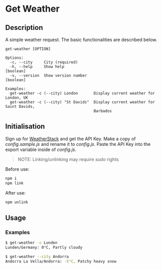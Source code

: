 
# Get Weather

## Description
A simple weather request. The basic functionalities are described below.


```
get-weather [OPTION]

Options:
  -c, --city     City (required)
  -h, --help     Show help                                             [boolean]
  -v, --version  Show version number                                   [boolean]

Examples:
  get-weather -c (--city) London       Display current weather for London, UK
  get-weather -c (--city) "St Davids"  Display current weather for Saint Davids,
                                       Barbados
```

## Initialisation

Sign up for [WeatherStack](https://weatherstack.com/) and get the API Key. Make a copy of *config.sample.js* and rename it to *config.js*. Paste the API Key into the export variable inside of *config.js*.

> NOTE: Linking/unlinking may require *sudo* rights 

Before use:
```bash
npm i
npm link
```

After use:
```bash
npm unlink
```

## Usage

### Examples

```bash
$ get-weather -c Lunden
Lunden/Germany: 0°C, Partly cloudy
```
```bash
$ get-weather --city Andorra
Andorra La Vella/Andorra: -5°C, Patchy heavy snow
```
